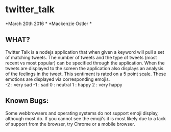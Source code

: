 
twitter_talk    
==============
*March 20th 2016   *
*Mackenzie Ostler  *


WHAT?
-------
Twitter Talk is a nodejs application that when given a keyword will pull a set of matching tweets.  The number of tweets and the type of tweets (most recent vs most popular) can be specified through the application.  When the tweets are displayed to the screen the application also displays an analysis of the feelings in the tweet.  This sentiment is rated on a 5 point scale.  These emotions are displayed via corresponding emojis.  
  -2 : very sad 
  -1 : sad
  0  : neutral
  1  : happy
  2  : very happy
  
Known Bugs:
-----------
  Some webbrowsers and operating systems do not support emoji display, although most do.  If you cannot see the emoji's it is most likely due to a lack of support from the browser, try Chrome or a mobile browser.
  
  
